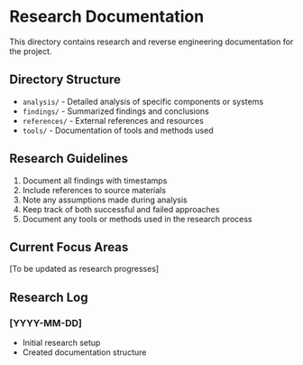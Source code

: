 # Research Documentation

This directory contains research and reverse engineering documentation for the project.

## Directory Structure

- `analysis/` - Detailed analysis of specific components or systems
- `findings/` - Summarized findings and conclusions
- `references/` - External references and resources
- `tools/` - Documentation of tools and methods used

## Research Guidelines

1. Document all findings with timestamps
2. Include references to source materials
3. Note any assumptions made during analysis
4. Keep track of both successful and failed approaches
5. Document any tools or methods used in the research process

## Current Focus Areas

[To be updated as research progresses]

## Research Log

### [YYYY-MM-DD]
- Initial research setup
- Created documentation structure 